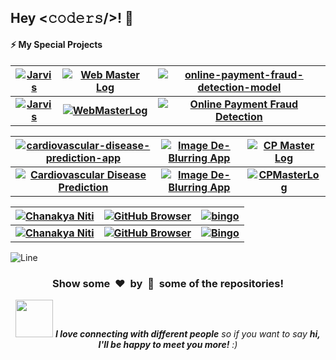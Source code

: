 ## Hey <𝚌𝚘𝚍𝚎𝚛𝚜/>! 👋

#### ⚡️ My Special Projects 

| [![Jarvis](https://github.com/user-attachments/assets/dd6ce951-c71c-4972-b83e-93c225acf2ef)](https://jarvis-ai-assistant.streamlit.app/) | [![Web Master Log](https://github.com/user-attachments/assets/c92c3de6-9704-4b74-a0e5-d66ca209e081)](https://web-master-log.vercel.app/) | [![online-payment-fraud-detection-model](https://github.com/user-attachments/assets/7028a1ab-2f93-4dbb-a187-f1c17b15d697)](https://online-payment-fraud-detector.streamlit.app/) |
|:---:|:---:|:---:|
| **[![Jarvis](https://img.shields.io/badge/Jarvis-indigo?style=for-the-badge)](https://github.com/Avdhesh-Varshney/Jarvis)** | **[![WebMasterLog](https://img.shields.io/badge/WebMasterLog-00aaff?style=for-the-badge)](https://github.com/Avdhesh-Varshney/WebMasterLog)** | **[![Online Payment Fraud Detection](https://img.shields.io/badge/Fraud-Detection-blueviolet?style=for-the-badge)](https://github.com/Avdhesh-Varshney/online-payment-fraud-detection-app)** |

| [![cardiovascular-disease-prediction-app](https://github.com/user-attachments/assets/c0ccaf1c-4168-4852-8f3a-4cdffbe6fdb6)](https://cvd-risk-prediction-app.streamlit.app/) | [![Image De-Blurring App](https://github.com/user-attachments/assets/83f7778e-17fa-4184-a41a-54b4415644e3)](https://image-de-blurring-application.streamlit.app/) | [![CP Master Log](https://github.com/user-attachments/assets/0f3b005d-16ed-412e-95ff-4df027b26fb9)](https://cpmasterlog.streamlit.app/) |
|:---:|:---:|:---:|
| **[![Cardiovascular Disease Prediction](https://img.shields.io/badge/CVD-Prediction-gold?style=for-the-badge)](https://github.com/Avdhesh-Varshney/cardiovascular-disease-prediction-app)** | **[![Image De-Blurring App](https://img.shields.io/badge/Image-DeBlurring-yellowgreen?style=for-the-badge)](https://github.com/Avdhesh-Varshney/image-de-blurring-app)** | **[![CPMasterLog](https://img.shields.io/badge/CPMasterLog-crimson?style=for-the-badge)](https://github.com/Avdhesh-Varshney/CPMasterLog)** |

| [![Chanakya Niti](https://github.com/user-attachments/assets/a9e67ffc-bdd7-4bbe-9530-e60dc1b67340)](https://chanakya-niti.vercel.app/) | [![GitHub Browser](https://github.com/user-attachments/assets/2ef967e0-0bd6-452e-adc0-f932e972f735)](https://browser-github.vercel.app/) | [![bingo](https://github.com/user-attachments/assets/a58cf2e3-450c-488a-83b8-412b1dbdfd2e)](https://bingo-qhvk.onrender.com/) |
|:---:|:---:|:---:|
| **[![Chanakya Niti](https://img.shields.io/badge/Chanakya-Niti-orange?style=for-the-badge)](https://github.com/Avdhesh-Varshney/chanakya-niti)** | **[![GitHub Browser](https://img.shields.io/badge/GitHub-Browser-teal?style=for-the-badge)](https://github.com/Avdhesh-Varshney/github-browser)** | **[![Bingo](https://img.shields.io/badge/Bingo-Game-pink?style=for-the-badge)](https://github.com/Avdhesh-Varshney/bingo)** |

![Line](https://user-images.githubusercontent.com/85225156/171937799-8fc9e255-9889-4642-9c92-6df85fb86e82.gif)

<div align="center">
  <h3 align="center">Show some &nbsp;❤️&nbsp; by &nbsp;🌟&nbsp; some of the repositories!</h3>
  <img src="https://media.giphy.com/media/LnQjpWaON8nhr21vNW/giphy.gif" width="60"> <em><b>I love connecting with different people</b> so if you want to say <b>hi, I'll be happy to meet you more!</b> :)</em>
</div>
